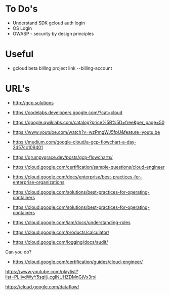 # To Do's
* Understand SDK gcloud auth login
* OS Login
* OWASP - security by design principles

# Useful
* gcloud beta billing project link <project> --billing-account <account>


# URL's
* http://gcp.solutions
* https://codelabs.developers.google.com/?cat=cloud
* https://google.qwiklabs.com/catalog?price%5B%5D=free&per_page=50

* https://www.youtube.com/watch?v=wzPmgWJ5fpU&feature=youtu.be
* https://medium.com/google-cloud/a-gcp-flowchart-a-day-2d57cc109401
* https://grumpygrace.dev/posts/gcp-flowcharts/

* https://cloud.google.com/certification/sample-questions/cloud-engineer
* https://cloud.google.com/docs/enterprise/best-practices-for-enterprise-organizations
* https://cloud.google.com/solutions/best-practices-for-operating-containers
* https://cloud.google.com/solutions/best-practices-for-operating-containers
* https://cloud.google.com/iam/docs/understanding-roles
* https://cloud.google.com/products/calculator/
* https://cloud.google.com/logging/docs/audit/
  
Can you do?
* https://cloud.google.com/certification/guides/cloud-engineer/

https://www.youtube.com/playlist?list=PLIivdWyY5sqIij_cgINUHZDMnGjVx3rxi

https://cloud.google.com/dataflow/
